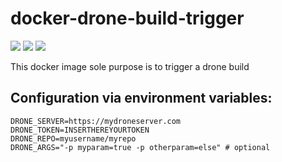 # docker-drone-build-trigger

![](https://github.com/eyenx/docker-drone-build-trigger/workflows/build%20image/badge.svg)
[![](https://images.microbadger.com/badges/image/eyenx/drone-build-trigger.svg)](https://microbadger.com/images/eyenx/drone-build-trigger "Get your own image badge on microbadger.com") [![](https://images.microbadger.com/badges/version/eyenx/drone-build-trigger.svg)](https://microbadger.com/images/eyenx/drone-build-trigger "Get your own version badge on microbadger.com")

This docker image sole purpose is to trigger a drone build

## Configuration via environment variables:

```
DRONE_SERVER=https://mydroneserver.com
DRONE_TOKEN=INSERTHEREYOURTOKEN
DRONE_REPO=myusername/myrepo
DRONE_ARGS="-p myparam=true -p otherparam=else" # optional
```
